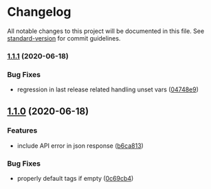 # Changelog

All notable changes to this project will be documented in this file. See [standard-version](https://github.com/conventional-changelog/standard-version) for commit guidelines.

### [1.1.1](https://github.com/boundstate/craft-mailchimp/compare/v1.1.0...v1.1.1) (2020-06-18)


### Bug Fixes

* regression in last release related handling unset vars ([04748e9](https://github.com/boundstate/craft-mailchimp/commit/04748e91aea537e002383bd700dab8805522f20e))

## [1.1.0](https://github.com/boundstate/craft-mailchimp/compare/v1.0.1...v1.1.0) (2020-06-18)


### Features

* include API error in json response ([b6ca813](https://github.com/boundstate/craft-mailchimp/commit/b6ca81333d5b0354cdb9f6cb5e008be3106bbf98))


### Bug Fixes

* properly default tags if empty ([0c69cb4](https://github.com/boundstate/craft-mailchimp/commit/0c69cb4129522eb53a5bea89b1c131c695c661af))
